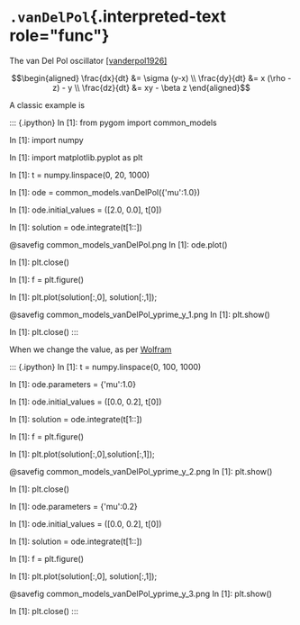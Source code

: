 # `.vanDelPol`{.interpreted-text role="func"}

The van Del Pol oscillator [\[vanderpol1926\]]()

$$\begin{aligned}
\frac{dx}{dt} &= \sigma (y-x) \\
\frac{dy}{dt} &= x (\rho - z) - y \\
\frac{dz}{dt} &= xy - \beta z
\end{aligned}$$

A classic example is

::: {.ipython}
In \[1\]: from pygom import common_models

In \[1\]: import numpy

In \[1\]: import matplotlib.pyplot as plt

In \[1\]: t = numpy.linspace(0, 20, 1000)

In \[1\]: ode = common_models.vanDelPol({\'mu\':1.0})

In \[1\]: ode.initial_values = (\[2.0, 0.0\], t\[0\])

In \[1\]: solution = ode.integrate(t\[1::\])

\@savefig common_models_vanDelPol.png In \[1\]: ode.plot()

In \[1\]: plt.close()

In \[1\]: f = plt.figure()

In \[1\]: plt.plot(solution\[:,0\], solution\[:,1\]);

\@savefig common_models_vanDelPol_yprime_y\_1.png In \[1\]: plt.show()

In \[1\]: plt.close()
:::

When we change the value, as per
[Wolfram](http://mathworld.wolfram.com/vanderPolEquation.html)

::: {.ipython}
In \[1\]: t = numpy.linspace(0, 100, 1000)

In \[1\]: ode.parameters = {\'mu\':1.0}

In \[1\]: ode.initial_values = (\[0.0, 0.2\], t\[0\])

In \[1\]: solution = ode.integrate(t\[1::\])

In \[1\]: f = plt.figure()

In \[1\]: plt.plot(solution\[:,0\],solution\[:,1\]);

\@savefig common_models_vanDelPol_yprime_y\_2.png In \[1\]: plt.show()

In \[1\]: plt.close()

In \[1\]: ode.parameters = {\'mu\':0.2}

In \[1\]: ode.initial_values = (\[0.0, 0.2\], t\[0\])

In \[1\]: solution = ode.integrate(t\[1::\])

In \[1\]: f = plt.figure()

In \[1\]: plt.plot(solution\[:,0\], solution\[:,1\]);

\@savefig common_models_vanDelPol_yprime_y\_3.png In \[1\]: plt.show()

In \[1\]: plt.close()
:::
